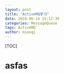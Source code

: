 ```yaml
---
layout: post
title: "ActiveMQ学习"
date: 2018-06-14 15:12:39
categories: MessageQueue
tags: ActiveMQ
author: miaoqi
---
```


[TOC]

# asfas